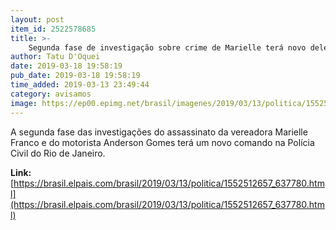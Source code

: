 ```yaml
---
layout: post
item_id: 2522578685
title: >-
    Segunda fase de investigação sobre crime de Marielle terá novo delegado
author: Tatu D'Oquei
date: 2019-03-18 19:58:19
pub_date: 2019-03-18 19:58:19
time_added: 2019-03-13 23:49:44
category: avisamos
image: https://ep00.epimg.net/brasil/imagenes/2019/03/13/politica/1552512657_637780_1552515221_rrss_normal.jpg
---
```


A segunda fase das investigações do assassinato da vereadora Marielle Franco e do motorista Anderson Gomes terá um novo comando na Polícia Civil do Rio de Janeiro.

**Link:** [https://brasil.elpais.com/brasil/2019/03/13/politica/1552512657_637780.html](https://brasil.elpais.com/brasil/2019/03/13/politica/1552512657_637780.html)


